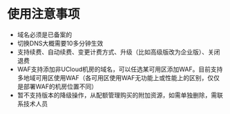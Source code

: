 

# 使用注意事项

  - 域名必须是已备案的
  - 切换DNS大概需要10多分钟生效
  - 支持续费、自动续费、变更计费方式、升级（比如高级版改为企业版）、关闭退费
  - WAF支持添加非UCloud机房的域名，可以任选某可用区添加WAF。目前支持多地域可用区使用WAF（各可用区使用WAF无功能上或性能上的区别，仅仅是部署WAF的机房位置不同）
  - 暂不支持版本的降级操作，从配额管理购买的附加资源，如需单独删除，需联系技术人员


